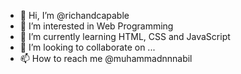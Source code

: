 - 👋 Hi, I’m @richandcapable
- 👀 I’m interested in Web Programming
- 🌱 I’m currently learning HTML, CSS and JavaScript
- 💞️ I’m looking to collaborate on ...
- 📫 How to reach me @muhammadnnnabil

<!---
richandcapable/richandcapable is a ✨ special ✨ repository because its `README.md` (this file) appears on your GitHub profile.
You can click the Preview link to take a look at your changes.
--->
